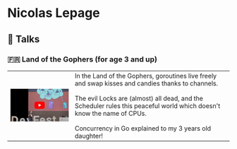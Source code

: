 # Nicolas Lepage

## 🎤 Talks

### 🇫🇷 Land of the Gophers (for age 3 and up)

<table><tr>
<td>
  <a href="https://youtu.be/kJR74dG6_1U"><img src="https://github.com/nlepage/nlepage/blob/master/yt-preview-au-pays-des-gophers.png?raw=true" alt="Youtube - DevFest Nantes 2018 - Au Pays des Gophers"></a>
</td>
<td>
  In the Land of the Gophers, goroutines live freely and swap kisses and candies thanks to channels.
  <br><br>
  The evil Locks are (almost) all dead, and the Scheduler rules this peaceful world which doesn't know the name of CPUs.
  <br><br>
  Concurrency in Go explained to my 3 years old daughter!
</td>
</tr></table>
